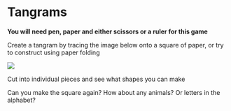 # Tangrams

**You will need pen, paper and either scissors or a ruler for this game**

Create a tangram by tracing the image below onto a square of paper, or try to construct using paper folding

![](https://github.com/supportingami/sami-maths-club/blob/master/maths-club-pack/images/tangrams-1.png?raw=true)

Cut into individual pieces and see what shapes you can make

Can you make the square again? How about any animals? Or letters in the alphabet?
